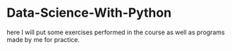 # Data-Science-With-Python
here I will put some exercises performed in the course as well as programs made by me for practice.
